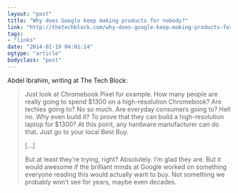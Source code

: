 ```yaml
---
layout: "post"
title: "Why does Google keep making products for nobody?"
link: "http://thetechblock.com/why-does-google-keep-making-products-for-nobody/"
tags: 
- "links"
date: "2014-01-19 04:01:14"
ogtype: "article"
bodyclass: "post"
---
```


Abdel Ibrahim, writing at The Tech Block:

> Just look at Chromebook Pixel for example. How many people are really going to spend $1300 on a high-resolution Chromebook? Are techies going to? No so much. Are everyday consumers going to? Hell no. Why even build it? To prove that they can build a high-resolution laptop for $1300? At this point, any hardware manufacturer can do that. Just go to your local Best Buy.
> 
> […]
> 
> But at least they’re trying, right? Absolutely. I’m glad they are. But it would awesome if the brilliant minds at Google worked on something everyone reading this would actually want to buy. Not something we probably won’t see for years, maybe even decades.